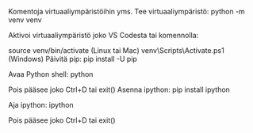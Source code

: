 Komentoja virtuaaliympäristöihin yms.
Tee virtuaaliympäristö: python -m venv venv

Aktivoi virtuaaliympäristö joko VS Codesta tai komennolla:

source venv/bin/activate (Linux tai Mac)
venv\Scripts\Activate.ps1 (Windows)
Päivitä pip: pip install -U pip

Avaa Python shell: python

Pois pääsee joko Ctrl+D tai exit()
Asenna ipython: pip install ipython

Aja ipython: ipython

Pois pääsee joko Ctrl+D tai exit()